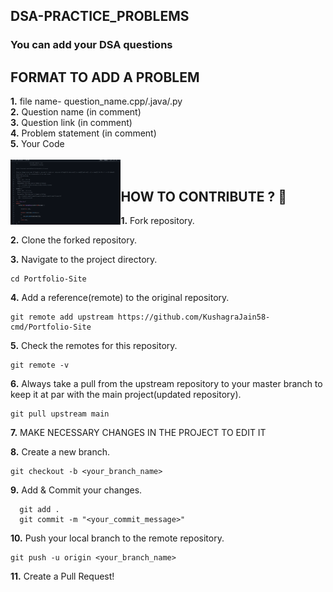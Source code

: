 ## DSA-PRACTICE_PROBLEMS

### You can add your DSA questions 

## FORMAT TO ADD A PROBLEM
**1.** file name- question_name.cpp/.java/.py <br/>
**2.** Question name (in comment)<br/>
**3.** Question link (in comment)<br/>
**4.** Problem statement (in comment)<br/>
**5.** Your Code
<br/>
<br/>
<img width="35%" align="left" src="https://github.com/KushagraJain58-cmd/DSA-Practice-Problems/blob/main/ss.png"/>
<br/>
## HOW TO CONTRIBUTE ? 👷 

**1.** Fork repository.

**2.** Clone the forked repository.


**3.** Navigate to the project directory.

```terminal
cd Portfolio-Site
```

**4.** Add a reference(remote) to the original repository.

```
git remote add upstream https://github.com/KushagraJain58-cmd/Portfolio-Site
```

**5.** Check the remotes for this repository.
```
git remote -v
```

**6.** Always take a pull from the upstream repository to your master branch to keep it at par with the main project(updated repository).

```
git pull upstream main
```


**7.**  MAKE NECESSARY CHANGES IN THE PROJECT TO EDIT IT
<br>


**8.** Create a new branch.

```terminal
git checkout -b <your_branch_name>
```

**9.** Add & Commit your changes.

```terminal
  git add .
  git commit -m "<your_commit_message>"
```

**10.** Push your local branch to the remote repository.

```terminal
git push -u origin <your_branch_name>
```

**11.** Create a Pull Request!
